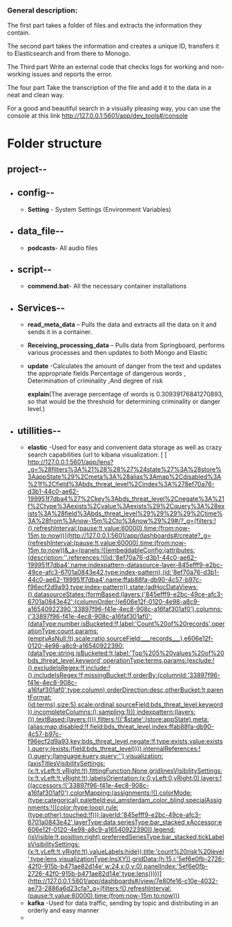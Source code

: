   ### General description:

 The first part takes a folder of files and extracts the information they contain.

The second part takes the information and creates a unique ID, transfers it to Elasticsearch and from there to Monogo.

The Third part Write an external code that checks logs for working and non-working issues and reports the error.

The four part Take the transcription of the file and add it to the data in a neat and clean way.

For a good and beautiful search in a visually pleasing way, you can use the console at this link http://127.0.0.1:5601/app/dev_tools#/console

# Folder structure

## project--
- ## config--
     -  **Setting** - System Settings (Environment Variables)
  
- ## data_file--
     -   **podcasts**- All audio files
  
- ## script--
     - **commend.bat**- All the necessary container installations 

- ## Services--
   -  **read_meta_data** – Pulls the data and extracts all the data on it and sends it in a container.
     
   -  **Receiving_processing_data** – Pulls data from Springboard, performs various processes and then updates to both Mongo and Elastic
      
   -  **update** -Calculates the amount of danger from the text and updates the appropriate fields 
                  Percentage of dangerous words , Determination of criminality ,And degree of risk
                      

        **explain**(The average percentage of words is 0.30939176841270893, so that would be the threshold for determining criminality or danger level.)
    
                 
                  
                   
 - ## utillities--  
     - **elastic** -Used for easy and convenient data storage as well as crazy search capabilities
         (url to kibana visualization:
  [   [ [  http://127.0.0.1:5601/app/lens?_g=%28filters%3A%21%28%28%27%24state%27%3A%28store%3AappState%29%2Cmeta%3A%28alias%3Amap%2Cdisabled%3A%21f%2Cfield%3Abds_threat_level%2Cindex%3A%278ef70a76-d3b1-44c0-ae62-199951f7dba4%27%2Ckey%3Abds_threat_level%2Cnegate%3A%21f%2Ctype%3Aexists%2Cvalue%3Aexists%29%2Cquery%3A%28exists%3A%28field%3Abds_threat_level%29%29%29%29%2Ctime%3A%28from%3Anow-15m%2Cto%3Anow%29%29#/?_g=(filters:!(),refreshInterval:(pause:!t,value:60000),time:(from:now-15m,to:now))](http://127.0.0.1:5601/app/dashboards#/create?_g=(refreshInterval:(pause:!t,value:60000),time:(from:now-15m,to:now))&_a=(panels:!((embeddableConfig:(attributes:(description:'',references:!((id:'8ef70a76-d3b1-44c0-ae62-199951f7dba4',name:indexpattern-datasource-layer-845efff9-e2bc-49ce-afc3-6701a0843e42,type:index-pattern),(id:'8ef70a76-d3b1-44c0-ae62-199951f7dba4',name:ffab88fa-db90-4c57-b97c-f96ecf2d9a93,type:index-pattern)),state:(adHocDataViews:(),datasourceStates:(formBased:(layers:('845efff9-e2bc-49ce-afc3-6701a0843e42':(columnOrder:!(e606e12f-0120-4e98-a8c9-a16540922390,'33897f96-f41e-4ec8-908c-a16faf301af0'),columns:('33897f96-f41e-4ec8-908c-a16faf301af0':(dataType:number,isBucketed:!f,label:'Count%20of%20records',operationType:count,params:(emptyAsNull:!t),scale:ratio,sourceField:___records___),e606e12f-0120-4e98-a8c9-a16540922390:(dataType:string,isBucketed:!t,label:'Top%205%20values%20of%20bds_threat_level.keyword',operationType:terms,params:(exclude:!(),excludeIsRegex:!f,include:!(),includeIsRegex:!f,missingBucket:!f,orderBy:(columnId:'33897f96-f41e-4ec8-908c-a16faf301af0',type:column),orderDirection:desc,otherBucket:!t,parentFormat:(id:terms),size:5),scale:ordinal,sourceField:bds_threat_level.keyword)),incompleteColumns:(),sampling:1))),indexpattern:(layers:()),textBased:(layers:())),filters:!(('$state':(store:appState),meta:(alias:map,disabled:!f,field:bds_threat_level,index:ffab88fa-db90-4c57-b97c-f96ecf2d9a93,key:bds_threat_level,negate:!f,type:exists,value:exists),query:(exists:(field:bds_threat_level)))),internalReferences:!(),query:(language:kuery,query:''),visualization:(axisTitlesVisibilitySettings:(x:!t,yLeft:!t,yRight:!t),fittingFunction:None,gridlinesVisibilitySettings:(x:!t,yLeft:!t,yRight:!t),labelsOrientation:(x:0,yLeft:0,yRight:0),layers:!((accessors:!('33897f96-f41e-4ec8-908c-a16faf301af0'),colorMapping:(assignments:!(),colorMode:(type:categorical),paletteId:eui_amsterdam_color_blind,specialAssignments:!((color:(type:loop),rule:(type:other),touched:!f))),layerId:'845efff9-e2bc-49ce-afc3-6701a0843e42',layerType:data,seriesType:bar_stacked,xAccessor:e606e12f-0120-4e98-a8c9-a16540922390)),legend:(isVisible:!t,position:right),preferredSeriesType:bar_stacked,tickLabelsVisibilitySettings:(x:!t,yLeft:!t,yRight:!t),valueLabels:hide)),title:'count%20risk%20level',type:lens,visualizationType:lnsXY)),gridData:(h:15,i:'5ef6e0fb-2726-42f0-915b-b471ae82d14e',w:24,x:0,y:0),panelIndex:'5ef6e0fb-2726-42f0-915b-b471ae82d14e',type:lens)))))](http://127.0.0.1:5601/app/dashboards#/view/7e80fe16-c10e-4032-ae73-2886a6d23cfa?_g=(filters:!(),refreshInterval:(pause:!t,value:60000),time:(from:now-15m,to:now)))
       ](http://127.0.0.1:5601/app/dashboards#/view/7e80fe16-c10e-4032-ae73-2886a6d23cfa?_g=(filters:!(),refreshInterval:(pause:!t,value:60000),time:(from:now-15m,to:now)))
     - **kafka** -Used for data traffic, sending by topic and distributing in an orderly and easy manner
     - 






